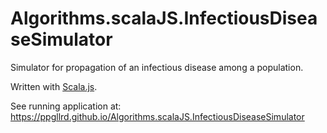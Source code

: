 # Algorithms.scalaJS.InfectiousDiseaseSimulator
Simulator for propagation of an infectious disease among a population.

Written with [Scala.js](https://www.scala-js.org/).

See running application at:
https://ppgllrd.github.io/Algorithms.scalaJS.InfectiousDiseaseSimulator
